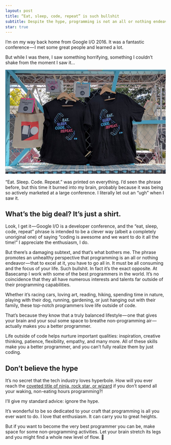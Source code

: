 ```yaml
---
layout: post
title: “Eat, sleep, code, repeat” is such bullshit
subtitle: Despite the hype, programming is not an all or nothing endeavor
star: true
---
```


I’m on my way back home from Google I/O 2016. It was a fantastic conference — I met some great people and learned a lot.

But while I was there, I saw something horrifying, something I couldn’t shake from the moment I saw it…

<img src="/assets/eatsleep.jpg">

“Eat. Sleep. Code. Repeat.” was printed on everything. I’d seen the phrase before, but this time it burned into my brain, probably because it was being so actively marketed at a large conference. I literally let out an “ugh” when I saw it.

## What’s the big deal? It’s just a shirt.

Look, I get it — Google I/O is a developer conference, and the “eat, sleep, code, repeat” phrase is intended to be a clever way (albeit a completely unoriginal one) of saying “coding is awesome and we want to do it all the time!” I appreciate the enthusiasm, I do.

But there’s a damaging subtext, and that’s what bothers me. The phrase promotes an unhealthy perspective that programming is an all or nothing endeavor — that to excel at it, you have to go all in. It must be all consuming and the focus of your life.
Such bullshit. In fact it’s the exact opposite.
At Basecamp I work with some of the best programmers in the world. It’s no coincidence that they all have numerous interests and talents far outside of their programming capabilities.

Whether it’s racing cars, loving art, reading, hiking, spending time in nature, playing with their dog, running, gardening, or just hanging out with their family, these top-notch programmers love life outside of code.

That’s because they know that a truly balanced lifestyle — one that gives your brain and your soul some space to breathe non-programming air — actually makes you a better programmer.

Life outside of code helps nurture important qualities: inspiration, creative thinking, patience, flexibility, empathy, and many more. All of these skills make you a better programmer, and you can’t fully realize them by just coding.

## Don’t believe the hype

It’s no secret that the tech industry loves hyperbole. How will you ever reach the [coveted title of ninja, rock star, or wizard](/2016/04/02/im-a-boring-programmer-and-proud-of-it.html) if you don’t spend all your waking, non-eating hours programming?!

I’ll give my standard advice: ignore the hype.

It’s wonderful to be so dedicated to your craft that programming is all you ever want to do. I love that enthusiasm. It can carry you to great heights.

But if you want to become the very best programmer you can be, make space for some non-programming activities. Let your brain stretch its legs and you might find a whole new level of flow. 🤘